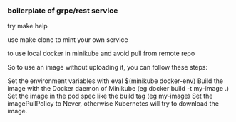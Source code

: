 ### boilerplate of grpc/rest service 

try make help

use make clone to mint your own service

to use local docker in minikube and avoid pull from remote repo

So to use an image without uploading it, you can follow these steps:

Set the environment variables with eval $(minikube docker-env)
Build the image with the Docker daemon of Minikube (eg docker build -t my-image .)
Set the image in the pod spec like the build tag (eg my-image)
Set the imagePullPolicy to Never, otherwise Kubernetes will try to download the image.

